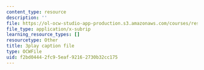 ```yaml
---
content_type: resource
description: ''
file: https://ol-ocw-studio-app-production.s3.amazonaws.com/courses/res-ll-005-mathematics-of-big-data-and-machine-learning-january-iap-2020/f2bd04442fc95eaf92162730b32cc175_zNGKX-4PRsk.vtt
file_type: application/x-subrip
learning_resource_types: []
resourcetype: Other
title: 3play caption file
type: OCWFile
uid: f2bd0444-2fc9-5eaf-9216-2730b32cc175
---
```

